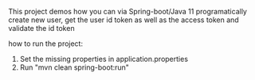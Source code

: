 This project demos how you can via Spring-boot/Java 11 programatically create new user, get the user id token as well as the access token and validate the id token

how to run the project:
1. Set the missing properties in application.properties
2. Run "mvn clean spring-boot:run"
   
   